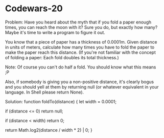 # Codewars-20
Problem:
Have you heard about the myth that if you fold a paper enough times, you can reach the moon with it? Sure you do, but exactly how many? Maybe it's time to write a program to figure it out.

You know that a piece of paper has a thickness of 0.0001m. Given distance in units of meters, calculate how many times you have to fold the paper to make the paper reach this distance.
(If you're not familiar with the concept of folding a paper: Each fold doubles its total thickness.)

Note: Of course you can't do half a fold. You should know what this means ;P

Also, if somebody is giving you a non-positive distance, it's clearly bogus and you should yell at them by returning null (or whatever equivalent in your language. In Shell please return None).

Solution:
function foldTo(distance) {
  let width = 0.0001;

  if (distance <= 0)
    return null;

  if (distance < width)
    return 0;

  return Math.log2(distance / width * 2) | 0;
}
